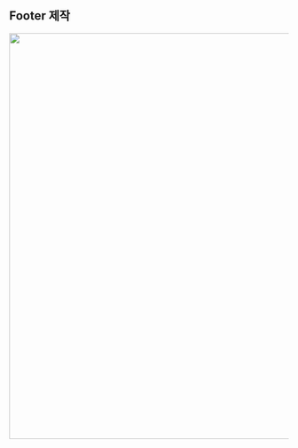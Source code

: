 

## Footer  제작



<img src="file:///C:/Users/SSAFY/AppData/Roaming/marktext/images/2023-01-17-14-37-30-image.png" title="" alt="" width="732">


